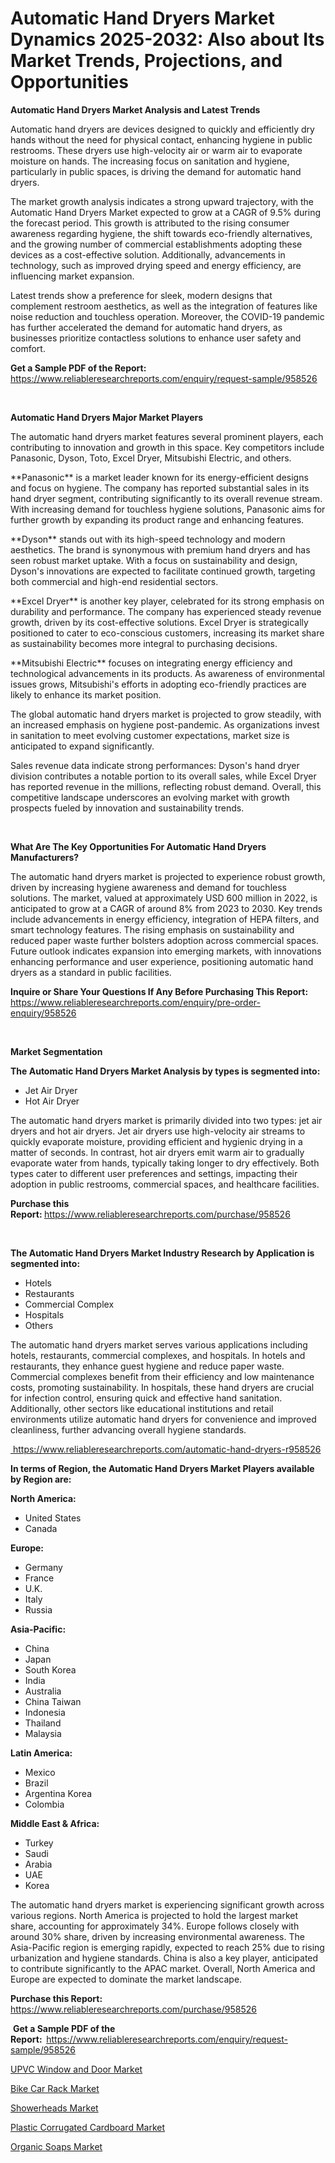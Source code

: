 <p><h1>Automatic Hand Dryers Market Dynamics 2025-2032: Also about Its Market Trends, Projections, and Opportunities</h1></p><p><strong>Automatic Hand Dryers Market Analysis and Latest Trends</strong></p>
<p><p>Automatic hand dryers are devices designed to quickly and efficiently dry hands without the need for physical contact, enhancing hygiene in public restrooms. These dryers use high-velocity air or warm air to evaporate moisture on hands. The increasing focus on sanitation and hygiene, particularly in public spaces, is driving the demand for automatic hand dryers. </p><p>The market growth analysis indicates a strong upward trajectory, with the Automatic Hand Dryers Market expected to grow at a CAGR of 9.5% during the forecast period. This growth is attributed to the rising consumer awareness regarding hygiene, the shift towards eco-friendly alternatives, and the growing number of commercial establishments adopting these devices as a cost-effective solution. Additionally, advancements in technology, such as improved drying speed and energy efficiency, are influencing market expansion. </p><p>Latest trends show a preference for sleek, modern designs that complement restroom aesthetics, as well as the integration of features like noise reduction and touchless operation. Moreover, the COVID-19 pandemic has further accelerated the demand for automatic hand dryers, as businesses prioritize contactless solutions to enhance user safety and comfort.</p></p>
<p><strong>Get a Sample PDF of the Report:&nbsp;</strong> <a href="https://www.reliableresearchreports.com/enquiry/request-sample/958526?utm_campaign=11&utm_medium=2&utm_source=Github&utm_content=ia&utm_term=04042025&utm_id=automatic-hand-dryers">https://www.reliableresearchreports.com/enquiry/request-sample/958526</a></p>
<p>&nbsp;</p>
<p><strong>Automatic Hand Dryers Major Market Players</strong></p>
<p><p>The automatic hand dryers market features several prominent players, each contributing to innovation and growth in this space. Key competitors include Panasonic, Dyson, Toto, Excel Dryer, Mitsubishi Electric, and others.</p><p>**Panasonic** is a market leader known for its energy-efficient designs and focus on hygiene. The company has reported substantial sales in its hand dryer segment, contributing significantly to its overall revenue stream. With increasing demand for touchless hygiene solutions, Panasonic aims for further growth by expanding its product range and enhancing features.</p><p>**Dyson** stands out with its high-speed technology and modern aesthetics. The brand is synonymous with premium hand dryers and has seen robust market uptake. With a focus on sustainability and design, Dyson's innovations are expected to facilitate continued growth, targeting both commercial and high-end residential sectors.</p><p>**Excel Dryer** is another key player, celebrated for its strong emphasis on durability and performance. The company has experienced steady revenue growth, driven by its cost-effective solutions. Excel Dryer is strategically positioned to cater to eco-conscious customers, increasing its market share as sustainability becomes more integral to purchasing decisions.</p><p>**Mitsubishi Electric** focuses on integrating energy efficiency and technological advancements in its products. As awareness of environmental issues grows, Mitsubishi's efforts in adopting eco-friendly practices are likely to enhance its market position.</p><p>The global automatic hand dryers market is projected to grow steadily, with an increased emphasis on hygiene post-pandemic. As organizations invest in sanitation to meet evolving customer expectations, market size is anticipated to expand significantly.</p><p>Sales revenue data indicate strong performances: Dyson's hand dryer division contributes a notable portion to its overall sales, while Excel Dryer has reported revenue in the millions, reflecting robust demand. Overall, this competitive landscape underscores an evolving market with growth prospects fueled by innovation and sustainability trends.</p></p>
<p>&nbsp;</p>
<p><strong>What Are The Key Opportunities For Automatic Hand Dryers Manufacturers?</strong></p>
<p><p>The automatic hand dryers market is projected to experience robust growth, driven by increasing hygiene awareness and demand for touchless solutions. The market, valued at approximately USD 600 million in 2022, is anticipated to grow at a CAGR of around 8% from 2023 to 2030. Key trends include advancements in energy efficiency, integration of HEPA filters, and smart technology features. The rising emphasis on sustainability and reduced paper waste further bolsters adoption across commercial spaces. Future outlook indicates expansion into emerging markets, with innovations enhancing performance and user experience, positioning automatic hand dryers as a standard in public facilities.</p></p>
<p><strong>Inquire or Share Your Questions If Any Before Purchasing This Report:</strong> <a href="https://www.reliableresearchreports.com/enquiry/pre-order-enquiry/958526?utm_campaign=11&utm_medium=2&utm_source=Github&utm_content=ia&utm_term=04042025&utm_id=automatic-hand-dryers">https://www.reliableresearchreports.com/enquiry/pre-order-enquiry/958526</a></p>
<p>&nbsp;</p>
<p><strong>Market Segmentation</strong></p>
<p><strong>The Automatic Hand Dryers Market Analysis by types is segmented into:</strong></p>
<p><ul><li>Jet Air Dryer</li><li>Hot Air Dryer</li></ul></p>
<p><p>The automatic hand dryers market is primarily divided into two types: jet air dryers and hot air dryers. Jet air dryers use high-velocity air streams to quickly evaporate moisture, providing efficient and hygienic drying in a matter of seconds. In contrast, hot air dryers emit warm air to gradually evaporate water from hands, typically taking longer to dry effectively. Both types cater to different user preferences and settings, impacting their adoption in public restrooms, commercial spaces, and healthcare facilities.</p></p>
<p><strong>Purchase this Report:&nbsp;</strong><a href="https://www.reliableresearchreports.com/purchase/958526?utm_campaign=11&utm_medium=2&utm_source=Github&utm_content=ia&utm_term=04042025&utm_id=automatic-hand-dryers">https://www.reliableresearchreports.com/purchase/958526</a></p>
<p>&nbsp;</p>
<p><strong>The Automatic Hand Dryers Market Industry Research by Application is segmented into:</strong></p>
<p><ul><li>Hotels</li><li>Restaurants</li><li>Commercial Complex</li><li>Hospitals</li><li>Others</li></ul></p>
<p><p>The automatic hand dryers market serves various applications including hotels, restaurants, commercial complexes, and hospitals. In hotels and restaurants, they enhance guest hygiene and reduce paper waste. Commercial complexes benefit from their efficiency and low maintenance costs, promoting sustainability. In hospitals, these hand dryers are crucial for infection control, ensuring quick and effective hand sanitation. Additionally, other sectors like educational institutions and retail environments utilize automatic hand dryers for convenience and improved cleanliness, further advancing overall hygiene standards.</p></p>
<p><a href="https://www.reliableresearchreports.com/automatic-hand-dryers-r958526?utm_campaign=11&utm_medium=2&utm_source=Github&utm_content=ia&utm_term=04042025&utm_id=automatic-hand-dryers">&nbsp;https://www.reliableresearchreports.com/automatic-hand-dryers-r958526</a></p>
<p><strong>In terms of Region, the Automatic Hand Dryers Market Players available by Region are:</strong></p>
<p>
    <p> <strong> North America: </strong>
        <ul>
            <li>United States</li>
            <li>Canada</li>
        </ul>
        </p> 
    <p> <strong> Europe: </strong>
        <ul>
            <li>Germany</li>
            <li>France</li>
            <li>U.K.</li>
            <li>Italy</li>
            <li>Russia</li>
        </ul>
        </p> 
    <p> <strong> Asia-Pacific: </strong>
        <ul>
            <li>China</li>
            <li>Japan</li>
            <li>South Korea</li>
            <li>India</li>
            <li>Australia</li>
            <li>China Taiwan</li>
            <li>Indonesia</li>
            <li>Thailand</li>
            <li>Malaysia</li>
        </ul>
        </p> 
    <p> <strong> Latin America: </strong>
        <ul>
            <li>Mexico</li>
            <li>Brazil</li>
            <li>Argentina Korea</li>
            <li>Colombia</li>
        </ul>
        </p> 
    <p> <strong> Middle East & Africa: </strong>
        <ul>
            <li>Turkey</li>
            <li>Saudi</li>
            <li>Arabia</li>
            <li>UAE</li>
            <li>Korea</li>
        </ul>
    </p>
    </p>
<p><p>The automatic hand dryers market is experiencing significant growth across various regions. North America is projected to hold the largest market share, accounting for approximately 34%. Europe follows closely with around 30% share, driven by increasing environmental awareness. The Asia-Pacific region is emerging rapidly, expected to reach 25% due to rising urbanization and hygiene standards. China is also a key player, anticipated to contribute significantly to the APAC market. Overall, North America and Europe are expected to dominate the market landscape.</p></p>
<p><strong>Purchase this Report: </strong><a href="https://www.reliableresearchreports.com/purchase/958526?utm_campaign=11&utm_medium=2&utm_source=Github&utm_content=ia&utm_term=04042025&utm_id=automatic-hand-dryers">https://www.reliableresearchreports.com/purchase/958526</a></p>
<p>&nbsp;<strong>Get a Sample PDF of the Report:&nbsp;&nbsp;</strong><a href="https://www.reliableresearchreports.com/enquiry/request-sample/958526?utm_campaign=11&utm_medium=2&utm_source=Github&utm_content=ia&utm_term=04042025&utm_id=automatic-hand-dryers">https://www.reliableresearchreports.com/enquiry/request-sample/958526</a></p>
<p><strong></strong></p>
<p><p><a href="https://github.com/tauchzuazoli/Market-Research-Report-List-1/blob/main/upvc-window-and-door-market.md?utm_campaign=11&utm_medium=2&utm_source=Github&utm_content=ia&utm_term=04042025&utm_id=automatic-hand-dryers">UPVC Window and Door Market</a></p><p><a href="https://github.com/abbasgwiltke/Market-Research-Report-List-1/blob/main/bike-car-rack-market.md?utm_campaign=11&utm_medium=2&utm_source=Github&utm_content=ia&utm_term=04042025&utm_id=automatic-hand-dryers">Bike Car Rack Market</a></p><p><a href="https://github.com/artussavasrv/Market-Research-Report-List-1/blob/main/showerheads-market.md?utm_campaign=11&utm_medium=2&utm_source=Github&utm_content=ia&utm_term=04042025&utm_id=automatic-hand-dryers">Showerheads Market</a></p><p><a href="https://github.com/lamlebienz7j/Market-Research-Report-List-1/blob/main/plastic-corrugated-cardboard-market.md?utm_campaign=11&utm_medium=2&utm_source=Github&utm_content=ia&utm_term=04042025&utm_id=automatic-hand-dryers">Plastic Corrugated Cardboard Market</a></p><p><a href="https://github.com/zappasuccofz/Market-Research-Report-List-1/blob/main/organic-soaps-market.md?utm_campaign=11&utm_medium=2&utm_source=Github&utm_content=ia&utm_term=04042025&utm_id=automatic-hand-dryers">Organic Soaps Market</a></p></p>